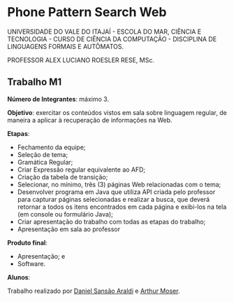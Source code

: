 # Phone Pattern Search Web

UNIVERSIDADE DO VALE DO ITAJAÍ - ESCOLA DO MAR, CIÊNCIA E TECNOLOGIA - CURSO DE CIÊNCIA DA COMPUTAÇÃO - DISCIPLINA DE LINGUAGENS FORMAIS E AUTÔMATOS.

PROFESSOR ALEX LUCIANO ROESLER RESE, MSc.

## Trabalho M1

**Número de Integrantes**: máximo 3.

**Objetivo**: exercitar os conteúdos vistos em sala sobre linguagem regular, de maneira a aplicar à
recuperação de informações na Web.

**Etapas**:

- Fechamento da equipe;
- Seleção de tema;
- Gramática Regular;
- Criar Expressão regular equivalente ao AFD;
- Criação da tabela de transição;
- Selecionar, no mínimo, três (3) páginas Web relacionadas com o tema;
- Desenvolver programa em Java que utiliza API criada pelo professor para capturar páginas selecionadas e realizar a busca, que deverá retornar a todos os itens encontrados em cada página e exibi-los na tela (em console ou formulário Java);
- Criar apresentação do trabalho com todas as etapas do trabalho;
- Apresentação em sala ao professor

**Produto final**:

- Apresentação; e
- Software.

**Alunos**:

Trabalho realizado por [Daniel Sansão Araldi](https://github.com/DanielAraldi) e [Arthur Moser](https://github.com/oArthurMoser).

